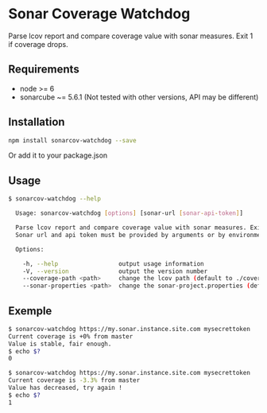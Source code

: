 # Sonar Coverage Watchdog

Parse lcov report and compare coverage value with sonar measures. Exit 1 if coverage drops.

## Requirements

- node >= 6
- sonarcube ~= 5.6.1 (Not tested with other versions, API may be different)


## Installation

```bash
npm install sonarcov-watchdog --save
```

Or add it to your package.json

## Usage

```bash
$ sonarcov-watchdog --help

  Usage: sonarcov-watchdog [options] [sonar-url [sonar-api-token]]

  Parse lcov report and compare coverage value with sonar measures. Exit 1 if coverage drops.
  Sonar url and api token must be provided by arguments or by environment variables SONAR_URL and SONAR_API_TOKEN.

  Options:

    -h, --help                 output usage information
    -V, --version              output the version number
    --coverage-path <path>     change the lcov path (default to ./coverage/lcov.info)
    --sonar-properties <path>  change the sonar-project.properties (default to ./sonar-project.properties
```

## Exemple

```bash
$ sonarcov-watchdog https://my.sonar.instance.site.com mysecrettoken
Current coverage is +0% from master
Value is stable, fair enough.
$ echo $?
0
```

```bash
$ sonarcov-watchdog https://my.sonar.instance.site.com mysecrettoken
Current coverage is -3.3% from master
Value has decreased, try again !
$ echo $?
1
```
